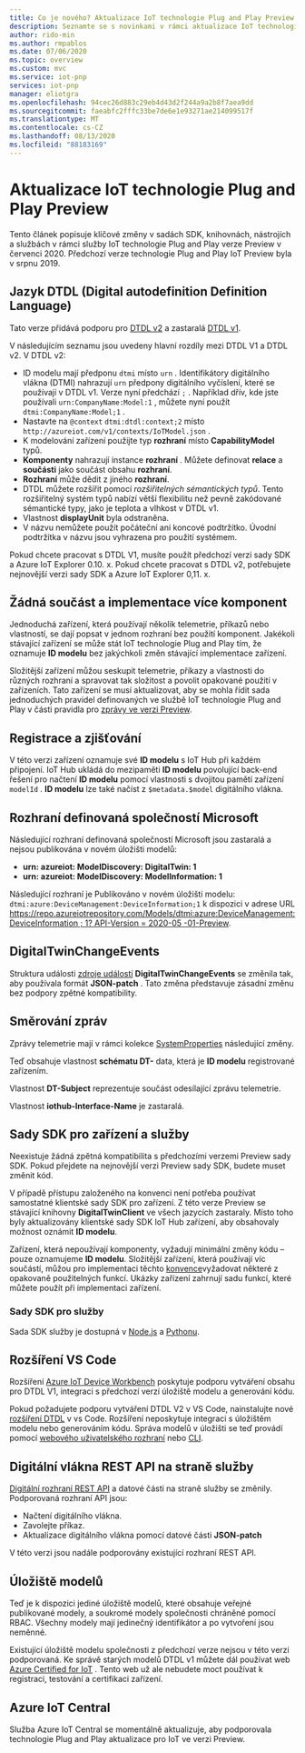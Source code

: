 ```yaml
---
title: Co je nového? Aktualizace IoT technologie Plug and Play Preview | Microsoft Docs
description: Seznamte se s novinkami v rámci aktualizace IoT technologie Plug and Play verze Preview.
author: rido-min
ms.author: rmpablos
ms.date: 07/06/2020
ms.topic: overview
ms.custom: mvc
ms.service: iot-pnp
services: iot-pnp
manager: eliotgra
ms.openlocfilehash: 94cec26d883c29eb4d43d2f244a9a2b8f7aea9dd
ms.sourcegitcommit: faeabfc2fffc33be7de6e1e93271ae214099517f
ms.translationtype: MT
ms.contentlocale: cs-CZ
ms.lasthandoff: 08/13/2020
ms.locfileid: "88183169"
---
```

# <a name="iot-plug-and-play-preview-refresh"></a>Aktualizace IoT technologie Plug and Play Preview

Tento článek popisuje klíčové změny v sadách SDK, knihovnách, nástrojích a službách v rámci služby IoT technologie Plug and Play verze Preview v červenci 2020. Předchozí verze technologie Plug and Play IoT Preview byla v srpnu 2019.

## <a name="digital-twins-definition-language-dtdl"></a>Jazyk DTDL (Digital autodefinition Definition Language)

Tato verze přidává podporu pro [DTDL v2](https://github.com/Azure/opendigitaltwins-dtdl) a zastaralá [DTDL v1](https://github.com/Azure/opendigitaltwins-dtdl/tree/master/DTDL/v1-preview).

V následujícím seznamu jsou uvedeny hlavní rozdíly mezi DTDL V1 a DTDL v2. V DTDL v2:

- ID modelu mají předponu `dtmi` místo `urn` . Identifikátory digitálního vlákna (DTMI) nahrazují `urn` předpony digitálního vyčíslení, které se používají v DTDL v1. Verze nyní předchází `;` . Například dřív, kde jste používali `urn:CompanyName:Model:1` , můžete nyní použít `dtmi:CompanyName:Model;1` .
- Nastavte na `@context` `dtmi:dtdl:context;2` místo `http://azureiot.com/v1/contexts/IoTModel.json` .
- K modelování zařízení použijte typ **rozhraní** místo **CapabilityModel** typů.
- **Komponenty** nahrazují instance **rozhraní** . Můžete definovat **relace** a **součásti** jako součást obsahu **rozhraní**.
- **Rozhraní** může dědit z jiného **rozhraní**.
- DTDL můžete rozšířit pomocí _rozšiřitelných sémantických typů_. Tento rozšiřitelný systém typů nabízí větší flexibilitu než pevně zakódované sémantické typy, jako je teplota a vlhkost v DTDL v1.
- Vlastnost **displayUnit** byla odstraněna.
- V názvu nemůžete použít počáteční ani koncové podtržítko. Úvodní podtržítka v názvu jsou vyhrazena pro použití systémem.

Pokud chcete pracovat s DTDL V1, musíte použít předchozí verzi sady SDK a Azure IoT Explorer 0.10. x. Pokud chcete pracovat s DTDL v2, potřebujete nejnovější verzi sady SDK a Azure IoT Explorer 0,11. x.

## <a name="no-component-and-multiple-component-implementations"></a>Žádná součást a implementace více komponent

Jednoduchá zařízení, která používají několik telemetrie, příkazů nebo vlastností, se dají popsat v jednom rozhraní bez použití komponent. Jakékoli stávající zařízení se může stát IoT technologie Plug and Play tím, že oznamuje **ID modelu** bez jakýchkoli změn stávající implementace zařízení.

Složitější zařízení můžou seskupit telemetrie, příkazy a vlastnosti do různých rozhraní a spravovat tak složitost a povolit opakované použití v zařízeních. Tato zařízení se musí aktualizovat, aby se mohla řídit sada jednoduchých pravidel definovaných ve službě IoT technologie Plug and Play v části pravidla pro [zprávy ve verzi Preview](concepts-convention.md).

## <a name="registration-and-discovery"></a>Registrace a zjišťování

V této verzi zařízení oznamuje své **ID modelu** s IoT Hub při každém připojení. IoT Hub ukládá do mezipaměti **ID modelu** povolující back-end řešení pro načtení **ID modelu** pomocí vlastnosti s dvojitou pamětí zařízení `modelId` . **ID modelu** lze také načíst z `$metadata.$model` digitálního vlákna.

## <a name="microsoft-defined-interfaces"></a>Rozhraní definovaná společností Microsoft

Následující rozhraní definovaná společností Microsoft jsou zastaralá a nejsou publikována v novém úložišti modelů:

- **urn: azureiot: ModelDiscovery: DigitalTwin: 1**
- **urn: azureiot: ModelDiscovery: ModelInformation: 1**

Následující rozhraní je Publikováno v novém úložišti modelu: `dtmi:azure:DeviceManagement:DeviceInformation;1` k dispozici v adrese URL [ https://repo.azureiotrepository.com/Models/dtmi:azure:DeviceManagement:DeviceInformation ; 1? API-Version = 2020-05 -01-Preview](https://repo.azureiotrepository.com/Models/dtmi:azure:DeviceManagement:DeviceInformation;1?api-version=2020-05-01-preview).

## <a name="digitaltwinchangeevents"></a>DigitalTwinChangeEvents

Struktura události [zdroje událostí](../iot-hub/iot-hub-devguide-messages-d2c.md#non-telemetry-events) **DigitalTwinChangeEvents** se změnila tak, aby používala formát **JSON-patch** . Tato změna představuje zásadní změnu bez podpory zpětné kompatibility.

## <a name="message-routing"></a>Směrování zpráv

Zprávy telemetrie mají v rámci kolekce [SystemProperties](../iot-hub/iot-hub-devguide-messages-construct.md) následující změny.

Teď obsahuje vlastnost **schématu DT-** data, která je **ID modelu** registrované zařízením.

Vlastnost **DT-Subject** reprezentuje součást odesílající zprávu telemetrie.

Vlastnost **iothub-Interface-Name** je zastaralá.

## <a name="device-and-service-sdks"></a>Sady SDK pro zařízení a služby

Neexistuje žádná zpětná kompatibilita s předchozími verzemi Preview sady SDK. Pokud přejdete na nejnovější verzi Preview sady SDK, budete muset změnit kód.

V případě přístupu založeného na konvenci není potřeba používat samostatné klientské sady SDK pro zařízení. Z této verze Preview se stávající knihovny **DigitalTwinClient** ve všech jazycích zastaraly. Místo toho byly aktualizovány klientské sady SDK IoT Hub zařízení, aby obsahovaly možnost oznámit **ID modelu**.

Zařízení, která nepoužívají komponenty, vyžadují minimální změny kódu – pouze oznamujeme **ID modelu**. Složitější zařízení, která používají víc součástí, můžou pro implementaci těchto [konvence](concepts-convention.md)vyžadovat některé z opakovaně použitelných funkcí. Ukázky zařízení zahrnují sadu funkcí, které můžete použít při implementaci zařízení.

### <a name="service-sdks"></a>Sady SDK pro služby

Sada SDK služby je dostupná v [Node.js](https://github.com/Azure/azure-iot-sdk-node/blob/pnp-preview-refresh/digitaltwins/service/readme.md) a [Pythonu](https://github.com/Azure/azure-iot-sdk-python/blob/digitaltwins-preview/azure-iot-hub/README.md).

## <a name="vs-code-extension"></a>Rozšíření VS Code

Rozšíření [Azure IoT Device Workbench](https://marketplace.visualstudio.com/items?itemName=vsciot-vscode.vscode-iot-workbench) poskytuje podporu vytváření obsahu pro DTDL V1, integraci s předchozí verzí úložiště modelu a generování kódu.

Pokud požadujete podporu vytváření DTDL V2 v VS Code, nainstalujte nové [rozšíření DTDL](https://marketplace.visualstudio.com/items?itemName=vsciot-vscode.vscode-dtdl) v vs Code. Rozšíření neposkytuje integraci s úložištěm modelu nebo generováním kódu. Správa modelů v úložišti se teď provádí pomocí [webového uživatelského rozhraní](https://aka.ms/iotmodelrepo) nebo [CLI](https://docs.microsoft.com/cli/azure/ext/azure-iot/iot/pnp?view=azure-cli-latest).

## <a name="digital-twin-service-side-rest-apis"></a>Digitální vlákna REST API na straně služby

[Digitální rozhraní REST API](https://docs.microsoft.com/rest/api/iothub/service/digitaltwin) a datové části na straně služby se změnily. Podporovaná rozhraní API jsou:

- Načtení digitálního vlákna.
- Zavolejte příkaz.
- Aktualizace digitálního vlákna pomocí datové části **JSON-patch**

V této verzi jsou nadále podporovány existující rozhraní REST API.

## <a name="model-repository"></a>Úložiště modelů

Teď je k dispozici jediné úložiště modelů, které obsahuje veřejné publikované modely, a soukromé modely společnosti chráněné pomocí RBAC. Všechny modely mají jedinečný identifikátor a po vytvoření jsou neměnné.

Existující úložiště modelu společnosti z předchozí verze nejsou v této verzi podporovaná. Ke správě starých modelů DTDL v1 můžete dál používat web [Azure Certified for IoT](https://preview.catalog.azureiotsolutions.com/products) . Tento web už ale nebudete moct používat k registraci, testování a certifikaci zařízení.

## <a name="azure-iot-central"></a>Azure IoT Central

Služba Azure IoT Central se momentálně aktualizuje, aby podporovala technologie Plug and Play aktualizace pro IoT ve verzi Preview.
